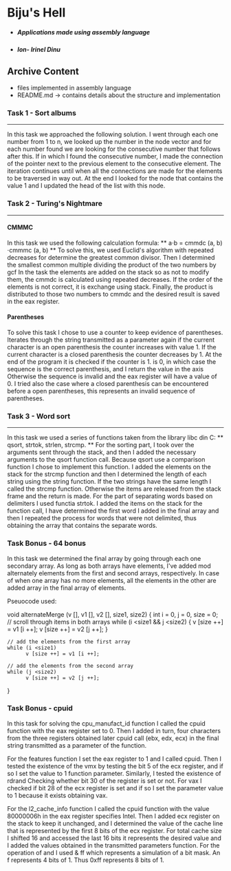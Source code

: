 # Biju's Hell
- ##### Applications made using assembly language
- ##### Ion- Irinel Dinu 

## Archive Content
* files implemented in assembly language
* README.md -> contains details about the structure and implementation


### Task 1 - Sort albums
-------------------------------------------------- -----------------------
In this task we approached the following solution. I went through each one
number from 1 to n, we looked up the number in the node vector and for each
number found we are looking for the consecutive number that follows after this. If
in which I found the consecutive number, I made the connection of the pointer next to
the previous element to the consecutive element. The iteration continues until
when all the connections are made for the elements to be traversed in
way out. At the end I looked for the node that contains the value 1 and I updated
the head of the list with this node.

### Task 2 - Turing's Nightmare
-------------------------------------------------- -------------------

#### CMMMC

In this task we used the following calculation formula:
** a⋅b = cmmdc (a, b) ⋅cmmmc (a, b) **
To solve this, we used Euclid's algorithm with repeated decreases for
determine the greatest common divisor. Then I determined the smallest
common multiple dividing the product of the two numbers by gcf In the task
the elements are added on the stack so as not to modify them, the cmmdc is calculated
using repeated decreases. If the order of the elements is not correct, it is
exchange using stack. Finally, the product is distributed to those
two numbers to cmmdc and the desired result is saved in the eax register.

#### Parentheses

To solve this task I chose to use a counter to keep
evidence of parentheses. Iterates through the string transmitted as a parameter again
if the current character is an open parenthesis the counter increases with
value 1. If the current character is a closed parenthesis
the counter decreases by 1. At the end of the program it is checked if the counter is 1.
is 0, in which case the sequence is the correct parenthesis, and I return the value in the axis
Otherwise the sequence is invalid and the eax register will have a value of 0. I tried
also the case where a closed parenthesis can be encountered before a
open parentheses, this represents an invalid sequence of parentheses.

### Task 3 - Word sort
-------------------------------------------------- -------------------
In this task we used a series of functions taken from the library
libc din C: ** qsort, strtok, strlen, strcmp. **
For the sorting part, I took over the arguments sent through the stack,
and then I added the necessary arguments to the qsort function call. Because qsort
use a comparison function I chose to implement this function.
I added the elements on the stack for the strcmp function and then I determined
the length of each string using the string function. If the two strings have
the same length I called the strcmp function. Otherwise the items are released from
the stack frame and the return is made.
For the part of separating words based on delimiters I used
functia strtok. I added the items on the stack for the function call, I have
determined the first word I added in the final array and then I
repeated the process for words that were not delimited, thus obtaining
the array that contains the separate words.


### Task Bonus - 64 bonus
In this task we determined the final array by going through each one
secondary array. As long as both arrays have elements, I've added mod
alternately elements from the first and second arrays, respectively. In case of
when one array has no more elements, all the elements in the other are added
array in the final array of elements.

Pseuocode used:

void alternateMerge (v [], v1 [], v2 [], size1, size2)
{
     int i = 0, j = 0, size = 0;
     // scroll through items in both arrays
    while (i <size1 && j <size2)
    {
        v [size ++] = v1 [i ++];
        v [size ++] = v2 [j ++];
    }

    // add the elements from the first array
    while (i <size1)
          v [size ++] = v1 [i ++];

    // add the elements from the second array
    while (j <size2)
          v [size ++] = v2 [j ++];
}

### Task Bonus - cpuid

In this task for solving the cpu_manufact_id function
I called the cpuid function with the eax register set to 0. Then I added
in turn, four characters from the three registers obtained later
cpuid call (ebx, edx, ecx) in the final string transmitted as a parameter
of the function.

For the features function I set the eax register to 1 and
I called cpuid. Then I tested the existence of the vmx by testing the bit
5 of the ecx register, and if so I set the value to 1
function parameter. Similarly, I tested the existence of rdrand
Checking whether bit 30 of the register is set or not.
For vax I checked if bit 28 of the ecx register is set
and if so I set the parameter value to 1 because it exists
obtaining vax.

For the l2_cache_info function I called the cpuid function with the value
80000006h in the eax register specifies Intel. Then I added
ecx register on the stack to keep it unchanged, and I
determined the value of the cache line that is represented by
the first 8 bits of the ecx register. For total cache size
I shifted 16 and accessed the last 16 bits it represents
the desired value and I added the values obtained in the transmitted parameters
function. For the operation of and I used & ff which represents
a simulation of a bit mask. An f represents 4 bits of 1.
Thus 0xff represents 8 bits of 1.
